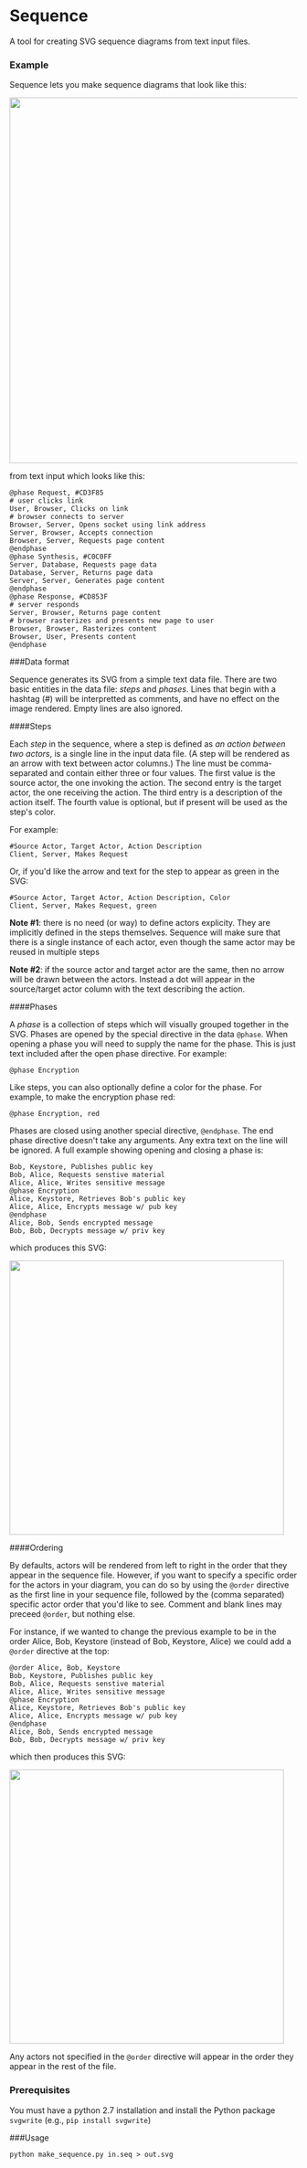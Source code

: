 # Sequence
A tool for creating SVG sequence diagrams from text input files.

### Example
Sequence lets you make sequence diagrams that look like this:

<img src="http://jasonreisman.github.io/sequence/test.png" width="640`">

from text input which looks like this:
```
@phase Request, #CD3F85
# user clicks link
User, Browser, Clicks on link
# browser connects to server
Browser, Server, Opens socket using link address
Server, Browser, Accepts connection
Browser, Server, Requests page content
@endphase
@phase Synthesis, #C0C0FF
Server, Database, Requests page data
Database, Server, Returns page data
Server, Server, Generates page content
@endphase
@phase Response, #CD853F
# server responds
Server, Browser, Returns page content
# browser rasterizes and presents new page to user
Browser, Browser, Rasterizes content
Browser, User, Presents content
@endphase
```
###Data format

Sequence generates its SVG from a simple text data file.  There are two basic entities in the data file: _steps_ and _phases_.  Lines that begin with a hashtag (#) will be interpretted as comments, and have no effect on the image rendered.  Empty lines are also ignored.

####Steps

Each _step_ in the sequence, where a step is defined as _an action between two actors_, is a single line in the input data file.  (A step will be rendered as an arrow with text between actor columns.)  The line must be comma-separated and contain either three or four values.  The first value is the source actor, the one invoking the action.  The second entry is the target actor, the one receiving the action.  The third entry is a description of the action itself.  The fourth value is optional, but if present will be used as the step's color.

For example:
```
#Source Actor, Target Actor, Action Description
Client, Server, Makes Request
```

Or, if you'd like the arrow and text for the step to appear as green in the SVG:

```
#Source Actor, Target Actor, Action Description, Color
Client, Server, Makes Request, green
```

**Note #1**: there is no need (or way) to define actors explicity.  They are implicitly defined in the steps themselves.  Sequence will make sure that there is a single instance of each actor, even though the same actor may be reused in multiple steps

**Note #2**: if the source actor and target actor are the same, then no arrow will be drawn between the actors.  Instead a dot will appear in the source/target actor column with the text describing the action.

####Phases

A _phase_ is a collection of steps which will visually grouped together in the SVG.  Phases are opened by the special directive in the data `@phase`.  When opening a phase you will need to supply the name for the phase.  This is just text included after the open phase directive.  For example:

```
@phase Encryption
```

Like steps, you can also optionally define a color for the phase.  For example, to make the encryption phase red:

```
@phase Encryption, red
```

Phases are closed using another special directive, `@endphase`.  The end phase directive doesn't take any arguments.  Any extra text on the line will be ignored.  A full example showing opening and closing a phase is:

```
Bob, Keystore, Publishes public key
Bob, Alice, Requests senstive material
Alice, Alice, Writes sensitive message
@phase Encryption
Alice, Keystore, Retrieves Bob's public key
Alice, Alice, Encrypts message w/ pub key
@endphase
Alice, Bob, Sends encrypted message
Bob, Bob, Decrypts message w/ priv key
```

which produces this SVG:

<img src="http://jasonreisman.github.io/sequence/alice_bob.png" width="480`">

####Ordering

By defaults, actors will be rendered from left to right in the order that they appear in the sequence file.  However, if you want to specify a specific order for the actors in your diagram, you can do so by using the `@order` directive as the first line in your sequence file, followed by the (comma separated) specific actor order that you'd like to see.  Comment and blank lines may preceed `@order`, but nothing else.

For instance, if we wanted to change the previous example to be in the order Alice, Bob, Keystore (instead of Bob, Keystore, Alice) we could add a `@order` directive at the top:

```
@order Alice, Bob, Keystore
Bob, Keystore, Publishes public key
Bob, Alice, Requests senstive material
Alice, Alice, Writes sensitive message
@phase Encryption
Alice, Keystore, Retrieves Bob's public key
Alice, Alice, Encrypts message w/ pub key
@endphase
Alice, Bob, Sends encrypted message
Bob, Bob, Decrypts message w/ priv key
```

which then produces this SVG:

<img src="http://jasonreisman.github.io/sequence/alice_bob_ordered.png" width="480`">

Any actors not specified in the `@order` directive will appear in the order they appear in the rest of the file.

### Prerequisites
You must have a python 2.7 installation and install the Python package `svgwrite` (e.g., `pip install svgwrite`)

###Usage
```
python make_sequence.py in.seq > out.svg
```
